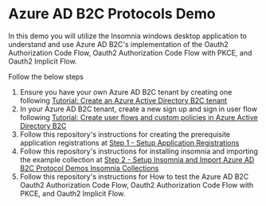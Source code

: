 # Azure AD B2C Protocols Demo 

In this demo you will utilize the Insomnia windows desktop application to understand and use Azure AD B2C's implementation of the Oauth2 Authorization Code Flow, Oauth2 Authorization Code Flow with PKCE, and Oauth2 Implicit Flow.

Follow the below steps

1. Ensure you have your own Azure AD B2C tenant by creating one following [Tutorial: Create an Azure Active Directory B2C tenant](https://learn.microsoft.com/en-us/azure/active-directory-b2c/tutorial-create-tenant)
2. In your Azure AD B2C tenant, create a new sign up and sign in user flow following [Tutorial: Create user flows and custom policies in Azure Active Directory B2C](https://learn.microsoft.com/en-us/azure/active-directory-b2c/tutorial-create-user-flows?pivots=b2c-user-flow)
3. Follow this repository's instructions for creating the prerequisite application registrations at [Step 1 - Setup Application Registrations](https://github.com/jasonfritts/insomnia/blob/main/Step%201%20-%20Setup%20Application%20Registrations.md#step-1---setup-application-registrations)
4. Follow this repository's instructions for installing insomnia and importing the example collection at [Step 2 - Setup Insomnia and Import Azure AD B2C Protocol Demos Insomnia Collections
]([url](https://github.com/jasonfritts/insomnia/blob/main/Step%202%20-%20Setup%20Insomnia%20and%20Import%20Azure%20AD%20B2C%20Protocol%20Demos%20Insomnia%20Collections.md))
5. Follow this repository's instructions for How to test the Azure AD B2C Oauth2 Authorization Code Flow, Oauth2 Authorization Code Flow with PKCE, and Oauth2 Implicit Flow.
